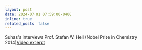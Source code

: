 ```yaml
---
layout: post
date: 2024-07-01 07:59:00-0400
inline: true
related_posts: false
---
```


Suhas's interviews Prof. Stefan W. Hell (Nobel Prize in Chemistry 2014)[Video excerpt](https://www.youtube.com/watch?v=U5bjdvIFsMo)